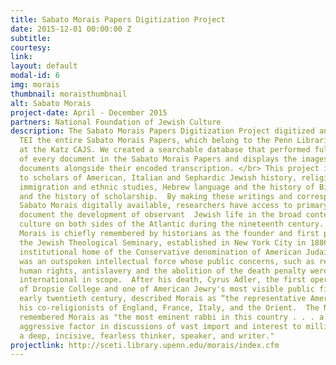 ```yaml
---
title: Sabato Morais Papers Digitization Project
date: 2015-12-01 00:00:00 Z
subtitle: 
courtesy: 
link: 
layout: default
modal-id: 6
img: morais
thumbnail: moraisthumbnail
alt: Sabato Morais
project-date: April - December 2015
partners: National Foundation of Jewish Culture
description: The Sabato Morais Papers Digitization Project digitized and encoded in
  TEI the entire Sabato Morais Papers, which belong to the Penn Libraries and reside
  at the Katz CAJS. We created a searchable database that performed full-text searching
  of every document in the Sabato Morais Papers and displays the images of retrieved
  documents alongside their encoded transcription. </br> This project is of interest
  to scholars of American, Italian and Sephardic Jewish history, religious studies,
  immigration and ethnic studies, Hebrew language and the history of Biblical interpretation,
  and the history of scholarship.  By making these writings and correspondence of
  Sabato Morais digitally available, researchers have access to primary sources that
  document the development of observant  Jewish life in the broad context of Victorian
  culture on both sides of the Atlantic during the nineteenth century. </br> The Italian-born
  Morais is chiefly remembered by historians as the founder and first president of
  the Jewish Theological Seminary, established in New York City in 1886 (today the
  institutional home of the Conservative denomination of American Judaism).  He also
  was an outspoken intellectual force whose public concerns, such as religious freedom,
  human rights, antislavery and the abolition of the death penalty were national and
  international in scope.  After his death, Cyrus Adler, the first operating president
  of Dropsie College and one of American Jewry's most visible public figures in the
  early twentieth century, described Morais as “the representative American Jew” to
  his co-religionists of England, France, Italy, and the Orient.  The New York Times
  remembered Morais as "the most eminent rabbi in this country . . . a powerful and
  aggressive factor in discussions of vast import and interest to millions of people;
  a deep, incisive, fearless thinker, speaker, and writer."
projectlink: http://sceti.library.upenn.edu/morais/index.cfm
---
```


